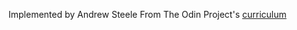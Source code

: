 Implemented by Andrew Steele
From The Odin Project's [curriculum](http://www.theodinproject.com/web-development-101/html-css)